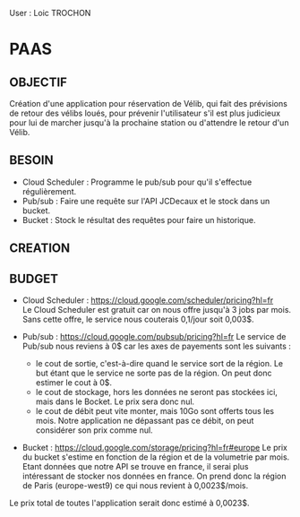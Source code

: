User : Loic TROCHON
# PAAS

## OBJECTIF
Création d'une application pour réservation de Vélib, qui fait des prévisions de retour des vélibs loués, pour prévenir l'utilisateur s'il est plus judicieux pour lui de marcher jusqu'à la prochaine station ou d'attendre le retour d'un Vélib.

## BESOIN
- Cloud Scheduler :      Programme le pub/sub pour qu'il s'effectue régulièrement.
- Pub/sub :              Faire une requête sur l'API JCDecaux et le stock dans un bucket.
- Bucket :               Stock le résultat des requêtes pour faire un historique.
  
## CREATION


## BUDGET
- Cloud Scheduler : https://cloud.google.com/scheduler/pricing?hl=fr  
Le Cloud Scheduler est gratuit car on nous offre jusqu'à 3 jobs par mois. Sans cette offre, le service nous couterais 0,1/jour soit 0,003$.

- Pub/sub : https://cloud.google.com/pubsub/pricing?hl=fr
Le service de Pub/sub nous reviens à 0$ car les axes de payements sont les suivants :
    - le cout de sortie, c'est-à-dire quand le service sort de la région. Le but étant que le service ne sorte pas de la région. On peut donc estimer le cout à 0$.
    - le cout de stockage, hors les données ne seront pas stockées ici, mais dans le Bocket. Le prix sera donc nul.
    - le cout de débit peut vite monter, mais 10Go sont offerts tous les mois. Notre application ne dépassant pas ce débit, on peut considérer son prix comme nul.

- Bucket : https://cloud.google.com/storage/pricing?hl=fr#europe
Le prix du bucket s'estime en fonction de la région et de la volumetrie par mois. Etant données que notre API se trouve en france, il serai plus intéressant de stocker nos données en france. On prend donc la région de Paris (europe-west9) ce qui nous revient à 0,0023$/mois.

Le prix total de toutes l'application serait donc estimé à 0,0023$.
  
